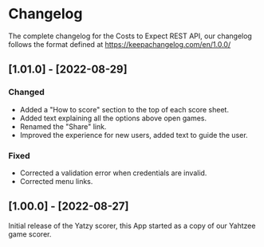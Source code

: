 # Changelog

The complete changelog for the Costs to Expect REST API, our changelog follows the format defined at https://keepachangelog.com/en/1.0.0/

## [1.01.0] - [2022-08-29]
### Changed
- Added a "How to score" section to the top of each score sheet.
- Added text explaining all the options above open games.
- Renamed the "Share" link.
- Improved the experience for new users, added text to guide the user.
### Fixed
- Corrected a validation error when credentials are invalid.
- Corrected menu links.

## [1.00.0] - [2022-08-27]

Initial release of the Yatzy scorer, this App started as a copy of our Yahtzee game scorer.
